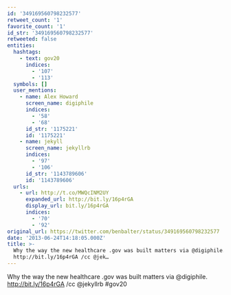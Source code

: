 ```yaml
---
id: '349169560798232577'
retweet_count: '1'
favorite_count: '1'
id_str: '349169560798232577'
retweeted: false
entities:
  hashtags:
    - text: gov20
      indices:
        - '107'
        - '113'
  symbols: []
  user_mentions:
    - name: Alex Howard
      screen_name: digiphile
      indices:
        - '58'
        - '68'
      id_str: '1175221'
      id: '1175221'
    - name: jekyll
      screen_name: jekyllrb
      indices:
        - '97'
        - '106'
      id_str: '1143789606'
      id: '1143789606'
  urls:
    - url: http://t.co/MWQcINM2UY
      expanded_url: http://bit.ly/16p4rGA
      display_url: bit.ly/16p4rGA
      indices:
        - '70'
        - '92'
original_url: https://twitter.com/benbalter/status/349169560798232577
date: '2013-06-24T14:18:05.000Z'
title: >-
  Why the way the new healthcare .gov was built matters via @digiphile.
  http://bit.ly/16p4rGA /cc @jek…
---
```


Why the way the new healthcare .gov was built matters via @digiphile. http://bit.ly/16p4rGA /cc @jekyllrb #gov20